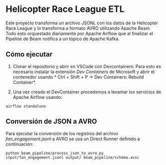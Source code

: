 # Helicopter Race League ETL

Este proyecto transforma un archivo JSONL con los datos de la Helicopter Race League y lo transforma a formato AVRO utilizando Apache Beam. Todo esto orquestado diariamente por Apache Airflow que al finalizar el Pipeline de Beam notifica a un tópico de Apache Kafka.

## Cómo ejecutar

1. Clonar el repositorio y abrir en VSCode con Devcontainers: Para esto es necesario instalar la extensión *Dev Containers* de Microsoft y abrir el contenedor usando * Ctrl + Shift + P → Dev Containers: Rebuild Container*.

2. Una vez creado el DevContainer procedemos a levantar los servicios de Apache Airflow usando:

```
airflow standalone
```

## Conversión de JSON a AVRO
Para ejecutar la conversión de los registros del archivo *fan_engagement.jsonl* a AVRO se usa un Direct Runner definido a continuación:
```
python beam_pipeline/process_json_to_avro.py input/fan_engagement.jsonl output/ beam_pipeline/schema.avsc
``` 